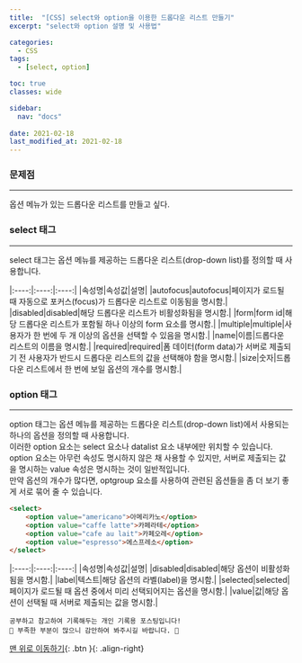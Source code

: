 ```yaml
---
title:  "[CSS] select와 option을 이용한 드롭다운 리스트 만들기"
excerpt: "select와 option 설명 및 사용법"

categories:
  - CSS
tags:
  - [select, option]

toc: true
classes: wide

sidebar:
  nav: "docs"
 
date: 2021-02-18
last_modified_at: 2021-02-18
---
```


### 문제점
---
옵션 메뉴가 있는 드롭다운 리스트를 만들고 싶다.

### select 태그
---
select 태그는 옵션 메뉴를 제공하는 드롭다운 리스트(drop-down list)를 정의할 때 사용합니다.

|:----:|:----:|:----:|
|속성명|속성값|설명|
|autofocus|autofocus|페이지가 로드될 때 자동으로 포커스(focus)가 드롭다운 리스트로 이동됨을 명시함.|
|disabled|disabled|해당 드롭다운 리스트가 비활성화됨을 명시함.|
|form|form id|해당 드롭다운 리스트가 포함될 하나 이상의 form 요소를 명시함.|
|multiple|multiple|사용자가 한 번에 두 개 이상의 옵션을 선택할 수 있음을 명시함.|
|name|이름|드롭다운 리스트의 이름을 명시함.|
|required|required|폼 데이터(form data)가 서버로 제출되기 전 사용자가 반드시 드롭다운 리스트의 값을 선택해야 함을 명시함.|
|size|숫자|드롭다운 리스트에서 한 번에 보일 옵션의 개수를 명시함.|

### option 태그
---
option 태그는 옵션 메뉴를 제공하는 드롭다운 리스트(drop-down list)에서 사용되는 하나의 옵션을 정의할 때 사용합니다.<br>
이러한 option 요소는 select 요소나 datalist 요소 내부에만 위치할 수 있습니다.<br>
option 요소는 아무런 속성도 명시하지 않은 채 사용할 수 있지만, 서버로 제출되는 값을 명시하는 value 속성은 명시하는 것이 일반적입니다.<br>
만약 옵션의 개수가 많다면, optgroup 요소를 사용하여 관련된 옵션들을 좀 더 보기 좋게 서로 묶어 줄 수 있습니다.

```html
<select>
    <option value="americano">아메리카노</option>
    <option value="caffe latte">카페라테</option>
    <option value="cafe au lait">카페오레</option>
    <option value="espresso">에스프레소</option>
</select>
```

|:----:|:----:|:----:|
|속성명|속성값|설명|
|disabled|disabled|해당 옵션이 비활성화됨을 명시함.|
|label|텍스트|해당 옵션의 라벨(label)을 명시함.|
|selected|selected|페이지가 로드될 때 옵션 중에서 미리 선택되어지는 옵션을 명시함.|
|value|값|해당 옵션이 선택될 때 서버로 제출되는 값을 명시함.|

```
공부하고 참고하여 기록해두는 개인 기록용 포스팅입니다!
🤔 부족한 부분이 많으니 감안하여 봐주시길 바랍니다. 🤔
```

[맨 위로 이동하기](#){: .btn }{: .align-right}